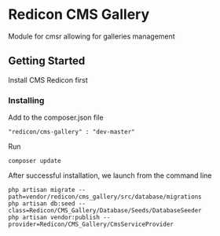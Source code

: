 # Redicon CMS Gallery
Module for cmsr allowing for galleries management
## Getting Started
Install CMS Redicon first
### Installing
Add to the composer.json file
```
"redicon/cms-gallery" : "dev-master"
```
Run
```
composer update
```
After successful installation, we launch from the command line
```
php artisan migrate --path=vendor/redicon/cms_gallery/src/database/migrations
php artisan db:seed --class=Redicon/CMS_Gallery/Database/Seeds/DatabaseSeeder
php artisan vendor:publish --provider=Redicon/CMS_Gallery/CmsServiceProvider
```



